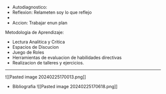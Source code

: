 - Autodiagnostico: 
- Reflexion: Relameten soy lo que reflejo
- 
- Accion: Trabajar enun plan

Metodologia de Aprendizaje:

- Lectura Analitica y Critica
- Espacios de Discucion
- Juego de Roles
- Herramientas de evaluacion de habilidades directivas
- Realizacion de talleres y ejercicios.

--- 
![[Pasted image 20240225170013.png]]


- Bibliografia
![[Pasted image 20240225170618.png]]